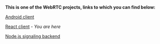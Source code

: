 **This is one of the WebRTC projects, links to which you can find below:**

[Android client](https://github.com/numq/webrtc-client-android)

[React client](https://github.com/numq/webrtc-client-web) - *You are here*

[Node.js signaling backend](https://github.com/numq/webrtc-backend)
